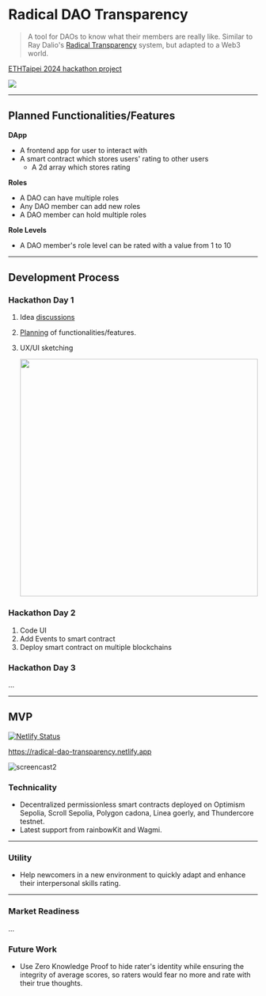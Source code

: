 # Radical DAO Transparency

> A tool for DAOs to know what their members are really like. Similar to Ray Dalio's [Radical Transparency](https://www.youtube.com/watch?v=3kUQlAUoDPw#t=13m10s) system, but adapted to a Web3 world.

[ETHTaipei 2024 hackathon project](https://taikai.network/ethtaipei/hackathons/hackathon-2024/projects/cltxxre4v0dxrwc01dvzpubvt)

![](https://taikai.azureedge.net/nCDM8OtyC2WZ5YH-WlKvrr9k5i6XfaYOauEhsQsIS5Y/rs:fit:1920:0:0/aHR0cHM6Ly9zdG9yYWdlLmdvb2dsZWFwaXMuY29tL3RhaWthaS1zdG9yYWdlL2ltYWdlcy9hMWE3NTI1MC1lNWI2LTExZWUtYjcyZi1lZGQxNmZlNjM1MWNTY3JlZW5zaG90IDIwMjQtMDMtMTkgMTM0OTE1LnBuZw)

---

## Planned Functionalities/Features

**DApp**

- A frontend app for user to interact with
- A smart contract which stores users' rating to other users
  - A 2d array which stores rating

**Roles**

- A DAO can have multiple roles
- Any DAO member can add new roles
- A DAO member can hold multiple roles

**Role Levels**

- A DAO member's role level can be rated with a value from 1 to 10

---

## Development Process

### Hackathon Day 1

1. Idea [discussions](https://github.com/jo-elimu/ethtaipei2024-hackathon/discussions)
2. [Planning](https://github.com/jo-elimu/ethtaipei2024-hackathon/tree/main?tab=readme-ov-file#planned-functionalitiesfeatures) of functionalities/features.
3. UX/UI sketching

   <img src="https://github.com/jo-elimu/ethtaipei2024-hackathon/assets/1451036/88b2e931-f578-4284-a619-1fc2c02e15fd" width="480" />

### Hackathon Day 2

1. Code UI
2. Add Events to smart contract
3. Deploy smart contract on multiple blockchains

### Hackathon Day 3

...

---

## MVP

[![Netlify Status](https://api.netlify.com/api/v1/badges/e1e35207-0868-4b9b-8ea1-11cad4196107/deploy-status)](https://app.netlify.com/sites/radical-dao-transparency/deploys)

https://radical-dao-transparency.netlify.app

![screencast2](https://github.com/jo-elimu/ethtaipei2024-hackathon/assets/1451036/b77de0d2-33dd-4f84-b82a-5ac7acc517c2)

### Technicality

* Decentralized permissionless smart contracts deployed on Optimism Sepolia, Scroll Sepolia, Polygon cadona, Linea goerly, and Thundercore testnet.
* Latest support from rainbowKit and Wagmi.

---

### Utility

* Help newcomers in a new environment to quickly adapt and enhance their interpersonal skills rating.

---

### Market Readiness

...

### Future Work

* Use Zero Knowledge Proof to hide rater's identity while ensuring the integrity of average scores, so raters would fear no more and rate with their true thoughts.